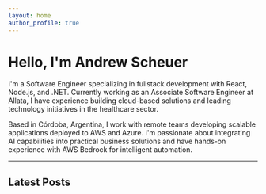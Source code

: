 ```yaml
---
layout: home
author_profile: true
---
```


# Hello, I'm Andrew Scheuer

I'm a Software Engineer specializing in fullstack development with React, Node.js, and .NET. Currently working as an Associate Software Engineer at Allata, I have experience building cloud-based solutions and leading technology initiatives in the healthcare sector.

Based in Córdoba, Argentina, I work with remote teams developing scalable applications deployed to AWS and Azure. I'm passionate about integrating AI capabilities into practical business solutions and have hands-on experience with AWS Bedrock for intelligent automation.

---

## Latest Posts 